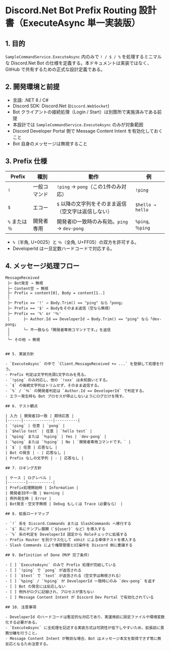 ﻿# Discord.Net Bot Prefix Routing 設計書（ExecuteAsync 単一実装版）

## 1. 目的

`SampleCommandService.ExecuteAsync` 内のみで `! / $ / %` を処理するミニマルな Discord.Net Bot の仕様を定義する。本ドキュメントは実装ではなく、GitHub で共有するための正式な設計定義である。

## 2. 開発環境と前提

- 言語: .NET 8 / C#
- Discord SDK: Discord.Net (`Discord.WebSocket`)
- Bot クライアントの接続処理（Login / Start）は別箇所で実施済みである前提
- 本設計では `SampleCommandService.ExecuteAsync` のみが対象範囲
- Discord Developer Portal 側で Message Content Intent を有効化しておくこと
- Bot 自身のメッセージは無視すること

## 3. Prefix 仕様

| Prefix | 種別 | 動作 | 例 |
|--------|------|------|------|
| `!` | 一般コマンド | `!ping` → `pong`（この1件のみ対応） | `!ping` |
| `$` | エコー | `$` 以降の文字列をそのまま返信（空文字は返信しない） | `$hello → hello` |
| `%` または `％` | 開発者専用 | 開発者ID一致時のみ有効。`ping` → `dev-pong` | `%ping`, `％ping` |

- `%`（半角, U+0025）と `％`（全角, U+FF05）の双方を許可する。
- DeveloperId は一旦定数ハードコードで対応する。

## 4. メッセージ処理フロー


```text
MessageReceived
 ├─ Bot発言 → 無視
 ├─ Content空 → 無視
 ├─ Prefix = content[0], Body = content[1..]
 │
 ├─ Prefix == '!' → Body.Trim() == "ping" なら「pong」
 ├─ Prefix == '$' → Bodyをそのまま返信（空なら無視）
 ├─ Prefix == '%' or '％'
 │      ├─ Author.Id == DeveloperId → Body.Trim() == "ping" なら「dev-pong」
 │      └─ 不一致なら「開発者専用コマンドです。」を返信
 │
 └─ その他 → 無視

 
## 5. 実装方針

- `ExecuteAsync` の中で `Client.MessageReceived += ...` を登録して処理を行う。
- Prefix 判定は文字列先頭1文字のみを見る。
- `!ping` のみ対応し、他の `!xxx` は未知扱いとする。
- `$` の後続文字列はトリムせず、そのまま返信する。
- `%` / `％` の開発者判定は `Author.Id == DeveloperId` で判定する。
- エラー発生時も Bot プロセスが停止しないようにログだけを残す。

## 6. テスト観点

| 入力 | 開発者ID一致 | 期待応答 |
|------|-------------|----------|
| `!ping` | 任意 | `pong` |
| `$hello test` | 任意 | `hello test` |
| `%ping` または `％ping` | Yes | `dev-pong` |
| `%ping` または `％ping` | No | `開発者専用コマンドです。` |
| `$` | 任意 | 応答なし |
| Bot の発言 | - | 応答なし |
| Prefix なしの文字列 | - | 応答なし |

## 7. ロギング方針

| ケース | ログレベル |
|--------|-----------|
| Prefix処理開始時 | Information |
| 開発者ID不一致 | Warning |
| 例外発生時 | Error |
| Bot発言・空文字無視 | Debug もしくは Trace（必要なら） |

## 8. 拡張ロードマップ

- `!` 系を Discord.Commands または SlashCommands へ移行する
- `$` 系にテンプレ展開（`${user}` など）を導入する
- `%` 系の判定を DeveloperId 固定から Roleチェックに拡張する
- Prefix Router を別クラス化して xUnit による単体テストを導入する
- Slash Commands により権限管理とUI操作を Discord 側に委譲する

## 9. Definition of Done（MVP 完了条件）

- [ ] `ExecuteAsync` のみで Prefix 処理が完結している
- [ ] `!ping` で `pong` が返信される
- [ ] `$text` で `text` が返信される（空文字は無視される）
- [ ] `%ping` / `％ping` が DeveloperId 一致時にのみ `dev-pong` を返す
- [ ] Bot の発言には反応しない
- [ ] 例外がログに記録され、プロセスが落ちない
- [ ] Message Content Intent が Discord Dev Portal で有効化されている

## 10. 注意事項

- DeveloperId のハードコードは暫定的な対応であり、実運用前に設定ファイルや環境変数化する必要がある。
- `ExecuteAsync` に全処理を記述する実装方式は可読性が低下しやすいため、拡張前に責務分離を行うこと。
- Message Content Intent が無効な場合、Bot はメッセージ本文を取得できず常に無反応となるため注意する。
